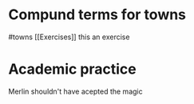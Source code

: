 # Compund terms for towns
#towns [[Exercises]]
this an exercise
# Academic practice
Merlin shouldn't have acepted the magic 

